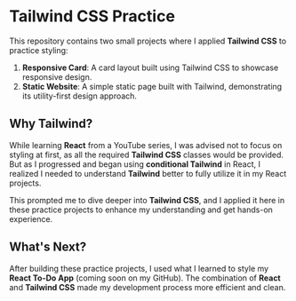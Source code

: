 # Tailwind CSS Practice

This repository contains two small projects where I applied **Tailwind CSS** to practice styling:

1. **Responsive Card**: A card layout built using Tailwind CSS to showcase responsive design.
2. **Static Website**: A simple static page built with Tailwind, demonstrating its utility-first design approach.

## Why Tailwind?

While learning **React** from a YouTube series, I was advised not to focus on styling at first, as all the required **Tailwind CSS** classes would be provided. But as I progressed and began using **conditional Tailwind** in React, I realized I needed to understand **Tailwind** better to fully utilize it in my React projects. 

This prompted me to dive deeper into **Tailwind CSS**, and I applied it here in these practice projects to enhance my understanding and get hands-on experience.

## What's Next?

After building these practice projects, I used what I learned to style my **React To-Do App** (coming soon on my GitHub). The combination of **React** and **Tailwind CSS** made my development process more efficient and clean.
